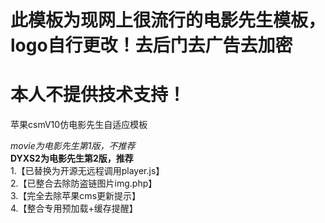 # 此模板为现网上很流行的电影先生模板，logo自行更改！去后门去广告去加密
# 本人不提供技术支持！
苹果csmV10仿电影先生自适应模板

*movie为电影先生第1版，不推荐*<br>
**DYXS2为电影先生第2版，推荐**<br>
1.【已替换为开源无远程调用player.js】<br>
2.【已整合去除防盗链图片img.php】<br>
3.【完全去除苹果cms更新提示】<br>
4.【整合专用预加载+缓存提醒】
